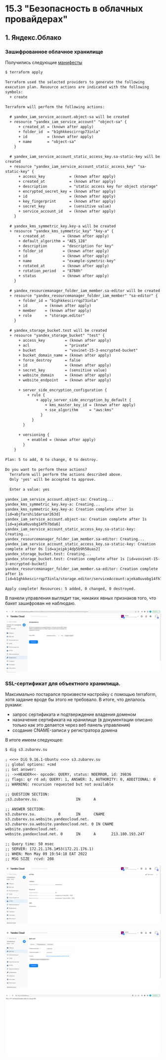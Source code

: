 # 15.3 "Безопасность в облачных провайдерах"

## 1. Яндекс.Облако

### Зашифрованное облачное хранилище

Получились следующие [манифесты](15.3/terraform/)

```
$ terraform apply

Terraform used the selected providers to generate the following execution plan. Resource actions are indicated with the following symbols:
  + create

Terraform will perform the following actions:

  # yandex_iam_service_account.object-sa will be created
  + resource "yandex_iam_service_account" "object-sa" {
      + created_at = (known after apply)
      + folder_id  = "b1ghkkescirrqp73inla"
      + id         = (known after apply)
      + name       = "object-sa"
    }

  # yandex_iam_service_account_static_access_key.sa-static-key will be created
  + resource "yandex_iam_service_account_static_access_key" "sa-static-key" {
      + access_key           = (known after apply)
      + created_at           = (known after apply)
      + description          = "static access key for object storage"
      + encrypted_secret_key = (known after apply)
      + id                   = (known after apply)
      + key_fingerprint      = (known after apply)
      + secret_key           = (sensitive value)
      + service_account_id   = (known after apply)
    }

  # yandex_kms_symmetric_key.key-a will be created
  + resource "yandex_kms_symmetric_key" "key-a" {
      + created_at        = (known after apply)
      + default_algorithm = "AES_128"
      + description       = "description for key"
      + folder_id         = (known after apply)
      + id                = (known after apply)
      + name              = "example-symetric-key"
      + rotated_at        = (known after apply)
      + rotation_period   = "8760h"
      + status            = (known after apply)
    }

  # yandex_resourcemanager_folder_iam_member.sa-editor will be created
  + resource "yandex_resourcemanager_folder_iam_member" "sa-editor" {
      + folder_id = "b1ghkkescirrqp73inla"
      + id        = (known after apply)
      + member    = (known after apply)
      + role      = "storage.editor"
    }

  # yandex_storage_bucket.test will be created
  + resource "yandex_storage_bucket" "test" {
      + access_key         = (known after apply)
      + acl                = "private"
      + bucket             = "vovinet-15-3-encrypted-bucket"
      + bucket_domain_name = (known after apply)
      + force_destroy      = false
      + id                 = (known after apply)
      + secret_key         = (sensitive value)
      + website_domain     = (known after apply)
      + website_endpoint   = (known after apply)

      + server_side_encryption_configuration {
          + rule {
              + apply_server_side_encryption_by_default {
                  + kms_master_key_id = (known after apply)
                  + sse_algorithm     = "aws:kms"
                }
            }
        }

      + versioning {
          + enabled = (known after apply)
        }
    }

Plan: 5 to add, 0 to change, 0 to destroy.

Do you want to perform these actions?
  Terraform will perform the actions described above.
  Only 'yes' will be accepted to approve.

  Enter a value: yes

yandex_iam_service_account.object-sa: Creating...
yandex_kms_symmetric_key.key-a: Creating...
yandex_kms_symmetric_key.key-a: Creation complete after 1s [id=abjfarshi1darsar263d]
yandex_iam_service_account.object-sa: Creation complete after 1s [id=ajeka0uvobg14fh7bda6]
yandex_iam_service_account_static_access_key.sa-static-key: Creating...
yandex_resourcemanager_folder_iam_member.sa-editor: Creating...
yandex_iam_service_account_static_access_key.sa-static-key: Creation complete after 0s [id=ajeipkj4dp5b9h58uas2]
yandex_storage_bucket.test: Creating...
yandex_storage_bucket.test: Creation complete after 1s [id=vovinet-15-3-encrypted-bucket]
yandex_resourcemanager_folder_iam_member.sa-editor: Creation complete after 1s [id=b1ghkkescirrqp73inla/storage.editor/serviceAccount:ajeka0uvobg14fh7bda6]

Apply complete! Resources: 5 added, 0 changed, 0 destroyed.
```
В панели управления выглядит так, никаких явных признаков того, что бакет зашифрован не наблюдаю.  

![pic1](15.3/img/15-3-1.png)  

### SSL-сертификат для объектного хранилища.

Максимально постарался произвести настройку с помощью terraform, хотя задание вроде бы этого не требовало. В итоге, что делалось руками:
- запрос сертификата и подтверждение владения доменом
- назначение сертификата на хранилище (в документации описано только как это делается через веб панель управления)
- создание CNAME-записи у регистратора домена

В итоге имеем следующее:

```
$ dig s3.zubarev.su

; <<>> DiG 9.16.1-Ubuntu <<>> s3.zubarev.su
;; global options: +cmd
;; Got answer:
;; ->>HEADER<<- opcode: QUERY, status: NOERROR, id: 39836
;; flags: qr rd ad; QUERY: 1, ANSWER: 3, AUTHORITY: 0, ADDITIONAL: 0
;; WARNING: recursion requested but not available

;; QUESTION SECTION:
;s3.zubarev.su.                 IN      A

;; ANSWER SECTION:
s3.zubarev.su.          0       IN      CNAME   s3.zubarev.su.website.yandexcloud.net.
s3.zubarev.su.website.yandexcloud.net. 0 IN CNAME website.yandexcloud.net.
website.yandexcloud.net. 0      IN      A       213.180.193.247

;; Query time: 50 msec
;; SERVER: 172.21.176.1#53(172.21.176.1)
;; WHEN: Mon May 09 19:54:18 EAT 2022
;; MSG SIZE  rcvd: 208
```

![pic2](15.3/img/15-3-2.png)  

![pic3](15.3/img/15-3-3.png)  

![pic4](15.3/img/15-3-4.png)  

